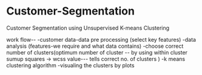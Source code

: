 # Customer-Segmentation
Customer Segmentation using Unsupervised K-means Clustering

work flow--
-customer data-data pre processing (select key features)
-data analysis (features-we require and what data contains)
-choose correct number of clusters(optimum number of cluster -- by using within cluster sumup squares -> wcss value--- tells correct no. of clusters )
-k means clustering algorithm
-visualing the clusters by plots
